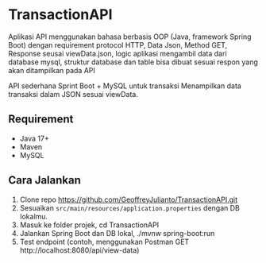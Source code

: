 # TransactionAPI
Aplikasi API menggunakan bahasa berbasis OOP (Java, framework Spring Boot) dengan requirement protocol HTTP, Data Json, Method GET, Response seusai viewData.json, logic aplikasi mengambil data dari database mysql, struktur database dan table bisa dibuat sesuai respon yang akan ditampilkan pada API

API sederhana Sprint Boot + MySQL untuk transaksi
Menampilkan data transaksi dalam JSON sesuai viewData.

## Requirement
- Java 17+
- Maven
- MySQL

## Cara Jalankan

1. Clone repo https://github.com/GeoffreyJulianto/TransactionAPI.git
2. Sesuaikan `src/main/resources/application.properties` dengan DB lokalmu.
3. Masuk ke folder projek, cd TransactionAPI
4. Jalankan Spring Boot dan DB lokal, ./mvnw spring-boot:run
5. Test endpoint (contoh, menggunakan Postman GET http://localhost:8080/api/view-data)
  
